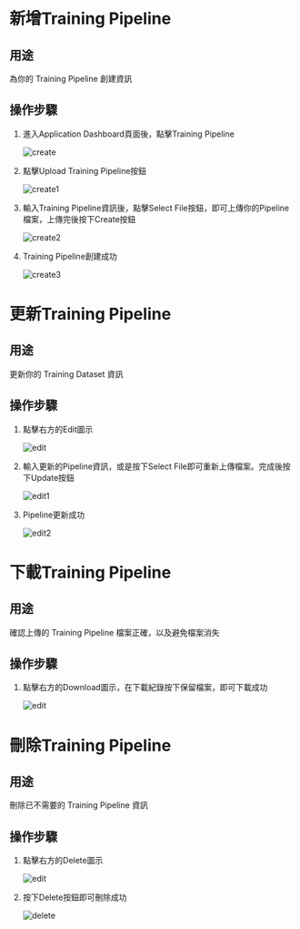 # 新增Training Pipeline

## 用途

為你的 Training Pipeline 創建資訊

## 操作步驟

1. 進入Application  Dashboard頁面後，點擊Training Pipeline
    
    ![create](../images/training/create.png)
    
2. 點擊Upload Training Pipeline按鈕
    
    ![create1](../images/training/create1.png)
    
3. 輸入Training Pipeline資訊後，點擊Select File按鈕，即可上傳你的Pipeline檔案，上傳完後按下Create按鈕
    
    ![create2](../images/training/create2.png)
    
4. Training Pipeline創建成功
    
    ![create3](../images/training/create3.png)


# 更新Training Pipeline

## 用途

更新你的 Training Dataset 資訊

## 操作步驟

1. 點擊右方的Edit圖示
    
    ![edit](../images/training/edit.png)

2. 輸入更新的Pipeline資訊，或是按下Select File即可重新上傳檔案。完成後按下Update按鈕
    
    ![edit1](../images/training/edit1.png)

3. Pipeline更新成功
    
    ![edit2](../images/training/edit2.png)


# 下載Training Pipeline

## 用途

確認上傳的 Training Pipeline 檔案正確，以及避免檔案消失

## 操作步驟

1. 點擊右方的Download圖示，在下載紀錄按下保留檔案，即可下載成功
    
    ![edit](../images/training/edit.png)


# 刪除Training Pipeline

## 用途

刪除已不需要的 Training Pipeline 資訊

## 操作步驟

1. 點擊右方的Delete圖示
    
    ![edit](../images/training/edit.png)

2. 按下Delete按鈕即可刪除成功
    
    ![delete](../images/training/delete.png)